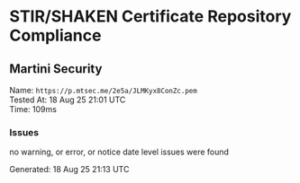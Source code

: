 # STIR/SHAKEN Certificate Repository Compliance

## Martini Security

Name: `https://p.mtsec.me/2e5a/JLMKyx8ConZc.pem`\
Tested At: 18 Aug 25 21:01 UTC\
Time: 109ms

### Issues

no warning, or error, or notice date level issues were found

Generated: 18 Aug 25 21:13 UTC